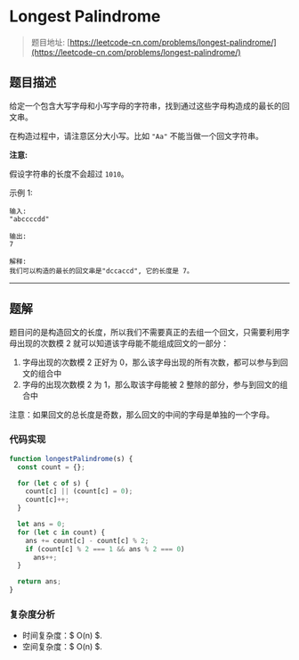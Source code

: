 # Longest Palindrome

> 题目地址: [https://leetcode-cn.com/problems/longest-palindrome/](https://leetcode-cn.com/problems/longest-palindrome/)

## 题目描述

给定一个包含大写字母和小写字母的字符串，找到通过这些字母构造成的最长的回文串。

在构造过程中，请注意区分大小写。比如 `"Aa"` 不能当做一个回文字符串。

**注意:**

假设字符串的长度不会超过 `1010`。

示例 1:

```
输入:
"abccccdd"

输出:
7

解释:
我们可以构造的最长的回文串是"dccaccd", 它的长度是 7。
```

------

## 题解

题目问的是构造回文的长度，所以我们不需要真正的去组一个回文，只需要利用字母出现的次数模 2 就可以知道该字母能不能组成回文的一部分：

1. 字母出现的次数模 2 正好为 0，那么该字母出现的所有次数，都可以参与到回文的组合中
2. 字母的出现次数模 2 为 1，那么取该字母能被 2 整除的部分，参与到回文的组合中

注意：如果回文的总长度是奇数，那么回文的中间的字母是单独的一个字母。

### 代码实现

```js
function longestPalindrome(s) {
  const count = {};

  for (let c of s) {
    count[c] || (count[c] = 0);
    count[c]++;
  }

  let ans = 0;
  for (let c in count) {
    ans += count[c] - count[c] % 2;
    if (count[c] % 2 === 1 && ans % 2 === 0)
      ans++;
  }

  return ans;
}
```

### 复杂度分析

* 时间复杂度：$ O(n) $.
* 空间复杂度：$ O(n) $. 
